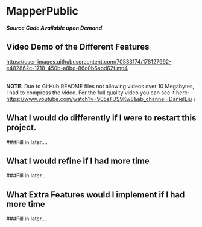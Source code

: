# MapperPublic
**_Source Code Available upon Demand_**

## Video Demo of the Different Features

https://user-images.githubusercontent.com/70533174/178127992-e482862c-1718-450b-a8bd-86c0b6abd62f.mp4

\
**NOTE:** Due to GitHub README files not allowing videos over 10 Megabytes, I had to compress the video. For the full quality video you can see it here:\
https://www.youtube.com/watch?v=905sTUS9Kw8&ab_channel=DanielLiu \

## What I would do differently if I were to restart this project.
###Fill in later....

## What I would refine if I had more time
###Fill in later...

## What Extra Features would I implement if I had more time
###Fill in later...

